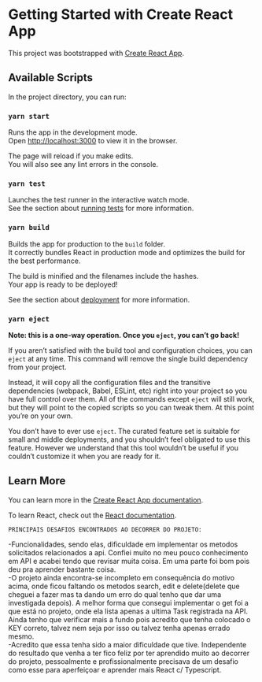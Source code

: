# Getting Started with Create React App

This project was bootstrapped with [Create React App](https://github.com/facebook/create-react-app).

## Available Scripts

In the project directory, you can run:

### `yarn start`

Runs the app in the development mode.\
Open [http://localhost:3000](http://localhost:3000) to view it in the browser.

The page will reload if you make edits.\
You will also see any lint errors in the console.

### `yarn test`

Launches the test runner in the interactive watch mode.\
See the section about [running tests](https://facebook.github.io/create-react-app/docs/running-tests) for more information.

### `yarn build`

Builds the app for production to the `build` folder.\
It correctly bundles React in production mode and optimizes the build for the best performance.

The build is minified and the filenames include the hashes.\
Your app is ready to be deployed!

See the section about [deployment](https://facebook.github.io/create-react-app/docs/deployment) for more information.

### `yarn eject`

**Note: this is a one-way operation. Once you `eject`, you can’t go back!**

If you aren’t satisfied with the build tool and configuration choices, you can `eject` at any time. This command will remove the single build dependency from your project.

Instead, it will copy all the configuration files and the transitive dependencies (webpack, Babel, ESLint, etc) right into your project so you have full control over them. All of the commands except `eject` will still work, but they will point to the copied scripts so you can tweak them. At this point you’re on your own.

You don’t have to ever use `eject`. The curated feature set is suitable for small and middle deployments, and you shouldn’t feel obligated to use this feature. However we understand that this tool wouldn’t be useful if you couldn’t customize it when you are ready for it.

## Learn More

You can learn more in the [Create React App documentation](https://facebook.github.io/create-react-app/docs/getting-started).

To learn React, check out the [React documentation](https://reactjs.org/).



`PRINCIPAIS DESAFIOS ENCONTRADOS AO DECORRER DO PROJETO: ` 

-Funcionalidades, sendo elas, dificuldade em implementar os metodos solicitados relacionados a api. Confiei muito no meu pouco conhecimento em API e acabei tendo que revisar muita coisa. Em uma parte foi bom pois deu pra aprender bastante coisa.\
-O projeto ainda encontra-se incompleto em consequência do motivo acima, onde ficou faltando os metodos search, edit e delete(delete que cheguei a fazer mas ta dando um erro do qual tenho que dar uma investigada depois). A melhor forma que consegui implementar o get foi a que está no projeto, onde ela lista apenas a ultima Task registrada na API. Ainda tenho que verificar mais a fundo pois acredito que tenha colocado o KEY correto, talvez nem seja por isso ou talvez tenha apenas errado mesmo.\
-Acredito que essa tenha sido a maior dificuldade que tive. Independente do resultado que venha a ter fico feliz por ter aprendido muito ao decorrer do projeto, pessoalmente e profissionalmente precisava de um desafio como esse para aperfeiçoar e aprender mais React c/ Typescript.
